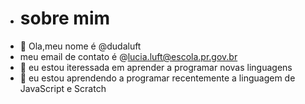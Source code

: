 - # sobre mim 
- 👋 Ola,meu nome é @dudaluft
- meu email de contato é @lucia.luft@escola.pr.gov.br
- 👀 eu estou iteressada em aprender a programar novas linguagens
- 🌱 eu estou aprendendo a programar recentemente a linguagem de JavaScript e Scratch
